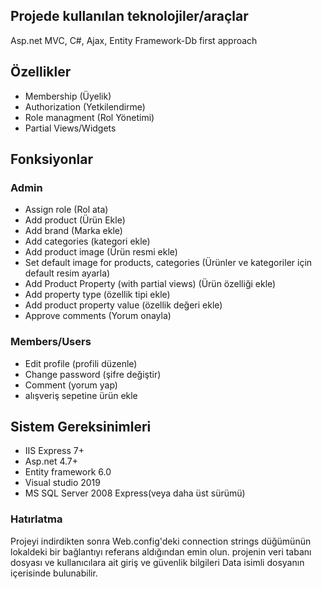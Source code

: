 ## Projede kullanılan teknolojiler/araçlar
Asp.net MVC, C#, Ajax, Entity Framework-Db first approach

## Özellikler
* Membership (Üyelik)
* Authorization (Yetkilendirme)
* Role managment (Rol Yönetimi)
* Partial Views/Widgets 
## Fonksiyonlar
### Admin
* Assign role (Rol ata)
* Add product (Ürün Ekle)
* Add brand (Marka ekle)
* Add categories (kategori ekle)
* Add product image (Ürün resmi ekle)
* Set default image for products, categories (Ürünler ve kategoriler için default resim ayarla)
* Add Product Property (with partial views) (Ürün özelliği ekle)
* Add property type (özellik tipi ekle)
* Add product property value   (özellik değeri ekle)
* Approve comments (Yorum onayla)
### Members/Users
* Edit profile (profili düzenle)
* Change password (şifre değiştir)
* Comment (yorum yap)
* alışveriş sepetine ürün ekle
## Sistem Gereksinimleri
* IIS Express 7+
* Asp.net 4.7+
* Entity framework 6.0
* Visual studio 2019
* MS SQL Server 2008 Express(veya daha üst sürümü)
### Hatırlatma
Projeyi indirdikten sonra Web.config'deki connection strings düğümünün lokaldeki bir bağlantıyı referans aldığından emin olun.
projenin veri tabanı dosyası ve kullanıcılara ait giriş ve güvenlik bilgileri Data isimli dosyanın içerisinde bulunabilir.

